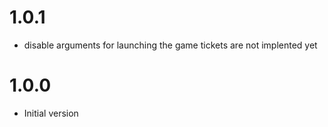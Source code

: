 # 1.0.1

- disable arguments for launching the game tickets are not implented yet

# 1.0.0

- Initial version
